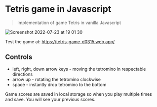 # Tetris game in Javascript

> Implementation of game Tetris in vanilla Javascript

![Screenshot 2022-07-23 at 19 01 30](https://user-images.githubusercontent.com/70685646/180615239-4e74e92b-06f0-46b4-b64d-8537dc91f005.png)

Test the game at: https://tetris-game-d0315.web.app/

## Controls

- left, right, down arrow keys - moving the tetromino in respectable directions
- arrow up - rotating the tetromino clockwise
- space - instantly drop tetromino to the bottom

Game scores are saved in local storage so when you play multiple times and save. You will see your previous scores.
